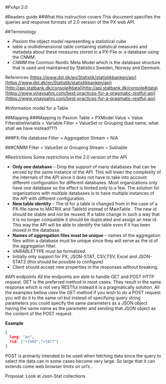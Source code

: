 #PxApi 2.0

#Readers guide
##What this instruction covers
This document specifies the  queries and response formats of 2.0 version of the PX web API.

##Terminology
- *Paxiom* the object model representing a statistical cube
- *table* a multidimensional table containing statistical measures and metadata about these measures stored in a PX-File or a database using the CNMM.
- *CNMM* the Common Nordic Meta Model which is the database structure that is used and maintained by Statistics Sweden, Norway and Denmark.

References
[https://www.dst.dk/en/Statistik/statistikbanken/api](https://www.dst.dk/en/Statistik/statistikbanken/api)
[http://api.statbank.dk/console#data](http://api.statbank.dk/console#data)
[https://www.vinaysahni.com/best-practices-for-a-pragmatic-restful-api](https://www.vinaysahni.com/best-practices-for-a-pragmatic-restful-api)

#Information model for a Table

##Mapping
###Mapping to Paxiom
Table = PXModel
Value = Value
FilterableVariable = Variable
Filter = ValueSet or Grouping (bad name, what shall we have instead???)

###PX-file database
Filter = Aggregation
Stream = N/A

###CNMM
Filter = ValueSet or Grouping
Stream = Subtable

#Restrictions
Some restrictions in the 2.0 version of the API
-	**Only one database** – Drop the support of many databases that can be served by the same instance of the API. This will lower the complexity of the internals of the API since it does not have to take into account different configuration for different databases. Most organizations only have one database so the effect is limited only to a few. The solution for organizations with multiple databases is to have multiple instances of the API with different configuration.
-	**New table identity** – The id for a table is changed from in the case of a PX-file name to MATRIX  and TableId instead of MainTable . The new id should be stable and not be reused. If a table change in such a way that it is no longer compatible it should be duplicated and assign an new id. This way the API will be able to identify the table even if it has been moved in the database.
-	**Names of aggregation files must be unique** – names of the aggregation files within a database must be unique since they will serve as the id of the aggregation filter.
-	VARIABLETYPE must be formalized.
-	Initially only support for PX, JSON-STAT, CSV,TSV, Excel and JSON-STAT2 (this should be possible to configure) 
-	Client should accept new properties in the responses without breaking.

#API endpoints
All the endpoints are able to handle GET and POST HTTP request. GET is the preferred method in most cases. They result in the same response which is not very RESTful instead it is a pragmatically solution. All the examples bellow uses the GET method if you wish to do a POST request you will do it to the same url but instead of specifying query string parameters you could specify the same parameters as a JSON object having the same name as the parameter and sending that JSON object as the content of the POST request.

**Example**
```json
{
  lang: "en",
  Tid: [">1968","<1977"]
}
```
POST is primarily intended to be used when fetching data since the query to select the data can in some cases become very large. So large that it can extends come web browser limits on url’s .

Proposal: Look at Json-Stat collections 
